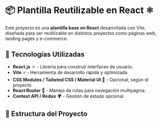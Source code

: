 # 📦 Plantilla Reutilizable en React ⚛️

Este proyecto es una **plantilla base en React** desarrollada con Vite, diseñada para ser reutilizable en distintos proyectos como páginas web, landing pages y e-commerce.

## 🚀 Tecnologías Utilizadas

- **React.js** ⚛️ - Librería para construir interfaces de usuario.
- **Vite** ⚡ - Herramienta de desarrollo rápida y optimizada.
- **CSS Modules / Tailwind CSS / Material UI** 🎨 - Opcional, según el proyecto.
- **React Router** 🔄 - Manejo de rutas para navegación multipágina.
- **Context API / Redux** 🌍 - Gestión de estado opcional.

## 📁 Estructura del Proyecto

